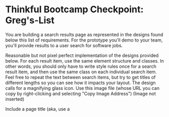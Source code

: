 # Thinkful Bootcamp Checkpoint: Greg's-List 

You are building a search results page as represented in the designs found below this list of requirements. For the prototype you'll demo to your team, you'll provide results to a user search for software jobs.

Reasonable but not pixel perfect implementation of the designs provided below.
For each result item, use the same element structure and classes. In other words, you should only have to write style rules once for a search result item, and then use the same class on each individual search item. Feel free to repeat the text between search items, but try to get titles of different lengths so you can see how it impacts your layout.
The design calls for a magnifying glass icon. Use this image file (whose URL you can copy by right-clicking and selecting "Copy Image Address") (Image not inserted)

Include a page title (aka, use a <title> element) and meta description in the head.

Put the <input> and the element with the magnifying glass in a common <form> element.

Don't waste your time looking at how Craiglist (your competitor!) coded up their site, as it doesn't follow best practices.
